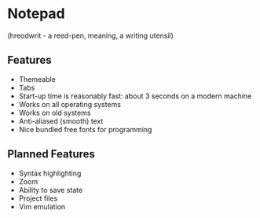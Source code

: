 # Notepad 
(hreodwrit - a reed-pen, meaning, a writing utensil)

## Features
- Themeable
- Tabs
- Start-up time is reasonably fast: about 3 seconds on a modern machine
- Works on all operating systems
- Works on old systems
- Anti-aliased (smooth) text
- Nice bundled free fonts for programming

## Planned Features
- Syntax highlighting
- Zoom
- Ability to save state
- Project files
- Vim emulation
